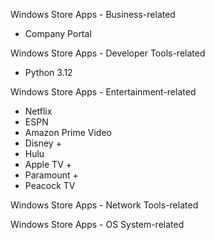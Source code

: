 Windows Store Apps - Business-related 

- Company Portal

Windows Store Apps - Developer Tools-related

- Python 3.12

Windows Store Apps - Entertainment-related

- Netflix
- ESPN
- Amazon Prime Video
- Disney +
- Hulu
- Apple TV +
- Paramount +
- Peacock TV

Windows Store Apps - Network Tools-related


Windows Store Apps - OS System-related
